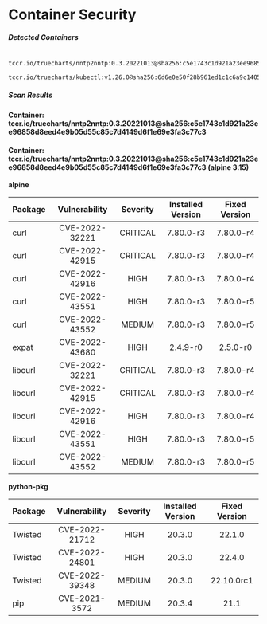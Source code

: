 # Container Security

##### Detected Containers

          tccr.io/truecharts/nntp2nntp:0.3.20221013@sha256:c5e1743c1d921a23ee96858d8eed4e9b05d55c85c7d4149d6f1e69e3fa3c77c3
          tccr.io/truecharts/kubectl:v1.26.0@sha256:6d6e0e50f28b961ed1c1c6a9c140553238641591fbdc9ac7c1a348636f78c552

##### Scan Results

**Container: tccr.io/truecharts/nntp2nntp:0.3.20221013@sha256:c5e1743c1d921a23ee96858d8eed4e9b05d55c85c7d4149d6f1e69e3fa3c77c3**

#### Container: tccr.io/truecharts/nntp2nntp:0.3.20221013@sha256:c5e1743c1d921a23ee96858d8eed4e9b05d55c85c7d4149d6f1e69e3fa3c77c3 (alpine 3.15)
    

**alpine**

      
| Package         |    Vulnerability   |   Severity  |  Installed Version | Fixed Version |
|:----------------|:------------------:|:-----------:|:------------------:|:-------------:|
| curl         |    CVE-2022-32221   |   CRITICAL  |  7.80.0-r3 | 7.80.0-r4 |
| curl         |    CVE-2022-42915   |   CRITICAL  |  7.80.0-r3 | 7.80.0-r4 |
| curl         |    CVE-2022-42916   |   HIGH  |  7.80.0-r3 | 7.80.0-r4 |
| curl         |    CVE-2022-43551   |   HIGH  |  7.80.0-r3 | 7.80.0-r5 |
| curl         |    CVE-2022-43552   |   MEDIUM  |  7.80.0-r3 | 7.80.0-r5 |
| expat         |    CVE-2022-43680   |   HIGH  |  2.4.9-r0 | 2.5.0-r0 |
| libcurl         |    CVE-2022-32221   |   CRITICAL  |  7.80.0-r3 | 7.80.0-r4 |
| libcurl         |    CVE-2022-42915   |   CRITICAL  |  7.80.0-r3 | 7.80.0-r4 |
| libcurl         |    CVE-2022-42916   |   HIGH  |  7.80.0-r3 | 7.80.0-r4 |
| libcurl         |    CVE-2022-43551   |   HIGH  |  7.80.0-r3 | 7.80.0-r5 |
| libcurl         |    CVE-2022-43552   |   MEDIUM  |  7.80.0-r3 | 7.80.0-r5 |

**python-pkg**

      
| Package         |    Vulnerability   |   Severity  |  Installed Version | Fixed Version |
|:----------------|:------------------:|:-----------:|:------------------:|:-------------:|
| Twisted         |    CVE-2022-21712   |   HIGH  |  20.3.0 | 22.1.0 |
| Twisted         |    CVE-2022-24801   |   HIGH  |  20.3.0 | 22.4.0 |
| Twisted         |    CVE-2022-39348   |   MEDIUM  |  20.3.0 | 22.10.0rc1 |
| pip         |    CVE-2021-3572   |   MEDIUM  |  20.3.4 | 21.1 |

